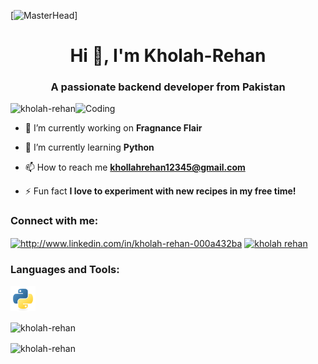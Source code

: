 [![MasterHead](https://drive.google.com/file/d/1Q__EekhSW87fn225rjo69XXR_T0PBcrN/view?usp=drivesdk)]
<h1 align="center">Hi 👋, I'm Kholah-Rehan</h1>
<h3 align="center">A passionate backend developer from Pakistan</h3>
<img align="right" alt="Coding" width="400" src="https://cdn.dribbble.com/users/330915/screenshots/3587000/media/cf9c914d04e017ab821bab2ee0bb87cb.gif">

<p align="left"> <img src="https://komarev.com/ghpvc/?username=kholah-rehan&label=Profile%20views&color=0e75b6&style=flat" alt="kholah-rehan" /> </p>

- 🔭 I’m currently working on **Fragnance Flair**

- 🌱 I’m currently learning **Python**

- 📫 How to reach me **khollahrehan12345@gmail.com**

- ⚡ Fun fact **I love to experiment with new recipes in my free time!**

<h3 align="left">Connect with me:</h3>
<p align="left">
<a href="https://linkedin.com/in/http://www.linkedin.com/in/kholah-rehan-000a432ba" target="blank"><img align="center" src="https://raw.githubusercontent.com/rahuldkjain/github-profile-readme-generator/master/src/images/icons/Social/linked-in-alt.svg" alt="http://www.linkedin.com/in/kholah-rehan-000a432ba" height="30" width="40" /></a>
<a href="https://www.leetcode.com/kholah rehan" target="blank"><img align="center" src="https://raw.githubusercontent.com/rahuldkjain/github-profile-readme-generator/master/src/images/icons/Social/leet-code.svg" alt="kholah rehan" height="30" width="40" /></a>
</p>

<h3 align="left">Languages and Tools:</h3>
<p align="left"> <a href="https://www.python.org" target="_blank" rel="noreferrer"> <img src="https://raw.githubusercontent.com/devicons/devicon/master/icons/python/python-original.svg" alt="python" width="40" height="40"/> </a> </p>

<p><img align="center" src="https://github-readme-stats.vercel.app/api/top-langs?username=kholah-rehan&show_icons=true&locale=en&layout=compact" alt="kholah-rehan" /></p>

<p><img align="center" src="https://github-readme-streak-stats.herokuapp.com/?user=kholah-rehan&" alt="kholah-rehan" /></p>
